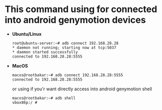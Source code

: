 # This command using for connected into android genymotion devices

* **Ubuntu/Linux**
  ```
  root@ubuntu-server:~# adb connect 192.168.28.28
  * daemon not running; starting now at tcp:5037
  * daemon started successfully
  connected to 192.168.28.28:5555
  ```
* **MacOS**  
  ```
  macos@rootbakar:~# adb connect 192.168.28.28:5555
  connected to 192.168.28.28:5555
  ``` 
  or using if you'r want directly access into android genymotion shell
  ```
  macos@rootbakar:~# adb shell
  vbox86p:/ # 
  ``` 
